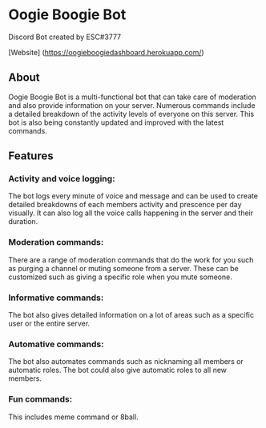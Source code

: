 # Oogie Boogie Bot
 Discord Bot created by ESC#3777

[Website] (https://oogieboogiedashboard.herokuapp.com/)

## About
Oogie Boogie Bot is a multi-functional bot that can take care of moderation and also provide information on your server. Numerous commands include a detailed breakdown of the activity levels of everyone on this server. This bot is also being constantly updated and improved with the latest commands.
 
## Features
### Activity and voice logging:
The bot logs every minute of voice and message and can be used to create detailed breakdowns of each members activity and prescence per day visually. It can also log all the voice calls happening in the server and their duration.

### Moderation commands:
There are a range of moderation commands that do the work for you such as purging a channel or muting someone from a server. These can be customized such as giving a specific role when you mute someone.

### Informative commands:
The bot also gives detailed information on a lot of areas such as a specific user or the entire server. 

### Automative commands:
The bot also automates commands such as nicknaming all members or automatic roles. The bot could also give automatic roles to all new members.

### Fun commands:
This includes meme command or 8ball.